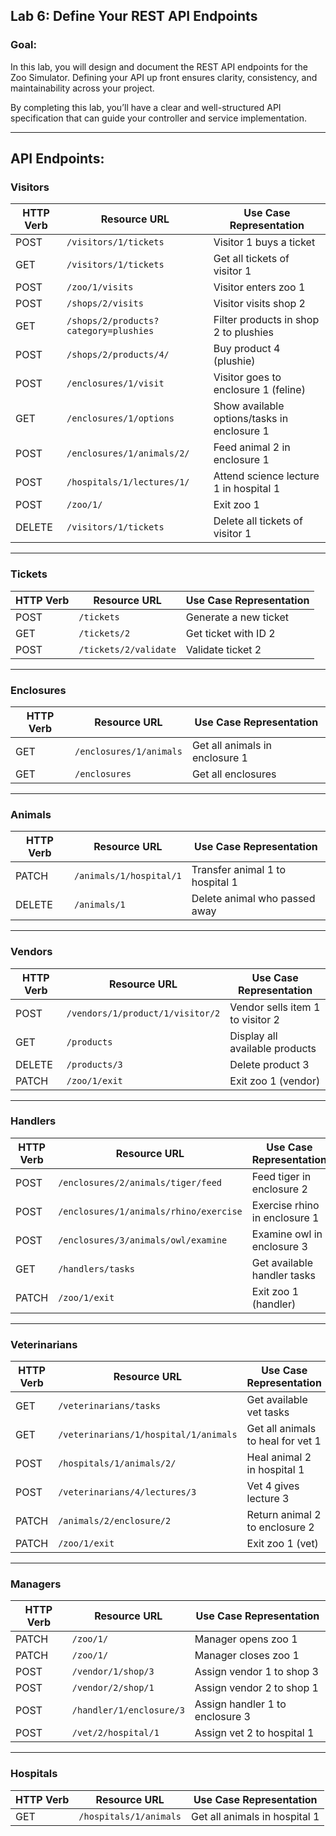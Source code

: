 ## Lab 6: Define Your REST API Endpoints
### Goal: 
In this lab, you will design and document the REST API endpoints for the Zoo Simulator. Defining your API up front ensures clarity, consistency, and maintainability across your project.

By completing this lab, you’ll have a clear and well-structured API specification that can guide your controller and service implementation.

***
## API Endpoints:
### Visitors
| HTTP Verb | Resource URL | Use Case Representation |
|-----------|--------------|--------------------------|
| POST | `/visitors/1/tickets` | Visitor 1 buys a ticket |
| GET  | `/visitors/1/tickets` | Get all tickets of visitor 1 |
| POST | `/zoo/1/visits` | Visitor enters zoo 1 |
| POST | `/shops/2/visits` | Visitor visits shop 2 |
| GET  | `/shops/2/products?category=plushies` | Filter products in shop 2 to plushies |
| POST | `/shops/2/products/4/` | Buy product 4 (plushie) |
| POST | `/enclosures/1/visit` | Visitor goes to enclosure 1 (feline) |
| GET  | `/enclosures/1/options` | Show available options/tasks in enclosure 1 |
| POST | `/enclosures/1/animals/2/` | Feed animal 2 in enclosure 1 |
| POST | `/hospitals/1/lectures/1/` | Attend science lecture 1 in hospital 1 |
| POST | `/zoo/1/` | Exit zoo 1 |
| DELETE | `/visitors/1/tickets` | Delete all tickets of visitor 1 |

---

### Tickets
| HTTP Verb | Resource URL | Use Case Representation |
|-----------|--------------|--------------------------|
| POST | `/tickets` | Generate a new ticket |
| GET  | `/tickets/2` | Get ticket with ID 2 |
| POST | `/tickets/2/validate` | Validate ticket 2 |

---

### Enclosures
| HTTP Verb | Resource URL | Use Case Representation |
|-----------|--------------|--------------------------|
| GET  | `/enclosures/1/animals` | Get all animals in enclosure 1 |
| GET  | `/enclosures` | Get all enclosures |

---

### Animals
| HTTP Verb | Resource URL | Use Case Representation |
|-----------|--------------|--------------------------|
| PATCH | `/animals/1/hospital/1` | Transfer animal 1 to hospital 1 |
| DELETE | `/animals/1` | Delete animal who passed away |

---

### Vendors
| HTTP Verb | Resource URL | Use Case Representation |
|-----------|--------------|--------------------------|
| POST | `/vendors/1/product/1/visitor/2` | Vendor sells item 1 to visitor 2 |
| GET  | `/products` | Display all available products |
| DELETE | `/products/3` | Delete product 3 |
| PATCH | `/zoo/1/exit` | Exit zoo 1 (vendor) |

---

### Handlers
| HTTP Verb | Resource URL | Use Case Representation |
|-----------|--------------|--------------------------|
| POST | `/enclosures/2/animals/tiger/feed` | Feed tiger in enclosure 2 |
| POST | `/enclosures/1/animals/rhino/exercise` | Exercise rhino in enclosure 1 |
| POST | `/enclosures/3/animals/owl/examine` | Examine owl in enclosure 3 |
| GET  | `/handlers/tasks` | Get available handler tasks |
| PATCH | `/zoo/1/exit` | Exit zoo 1 (handler) |

---

### Veterinarians
| HTTP Verb | Resource URL | Use Case Representation |
|-----------|--------------|--------------------------|
| GET  | `/veterinarians/tasks` | Get available vet tasks |
| GET  | `/veterinarians/1/hospital/1/animals` | Get all animals to heal for vet 1 |
| POST | `/hospitals/1/animals/2/` | Heal animal 2 in hospital 1 |
| POST | `/veterinarians/4/lectures/3` | Vet 4 gives lecture 3 |
| PATCH | `/animals/2/enclosure/2` | Return animal 2 to enclosure 2 |
| PATCH | `/zoo/1/exit` | Exit zoo 1 (vet) |

---

### Managers
| HTTP Verb | Resource URL | Use Case Representation |
|-----------|--------------|--------------------------|
| PATCH | `/zoo/1/` | Manager opens zoo 1 |
| PATCH | `/zoo/1/` | Manager closes zoo 1 |
| POST | `/vendor/1/shop/3` | Assign vendor 1 to shop 3 |
| POST | `/vendor/2/shop/1` | Assign vendor 2 to shop 1 |
| POST | `/handler/1/enclosure/3` | Assign handler 1 to enclosure 3 |
| POST | `/vet/2/hospital/1` | Assign vet 2 to hospital 1 |

---

### Hospitals
| HTTP Verb | Resource URL | Use Case Representation |
|-----------|--------------|--------------------------|
| GET  | `/hospitals/1/animals` | Get all animals in hospital 1 |
